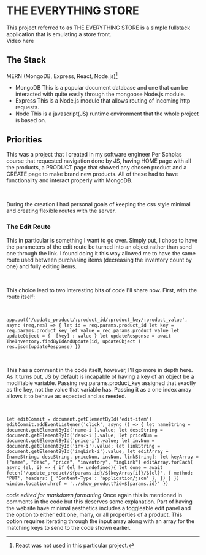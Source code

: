 # THE EVERYTHING STORE
This project referred to as THE EVERYTHING STORE is a simple fullstack application that is emulating a store front.
<br />
Video here

## The Stack
MERN (MongoDB, Express, React, Node.js)[^1]
- MongoDB
This is a popular document database and one that can be interacted with quite easily through the mongoose Node.js module.
- Express
This is a Node.js module that allows routing of incoming http requests.
- Node
This is a javascript(JS) runtime environment that the whole project is based on.
[^1]: React was not used in this particular project.
## Priorities
This was a project that I created in my software engineer Per Scholas course that requested navigation done by JS, having HOME page with all the products, a PRODUCT page that showed any chosen product and a CREATE page to make brand new products. All of these had to have functionality and interact properly with MongoDB.

<br /> 

During the creation I had personal goals of keeping the css style minimal and creating flexible routes with the server. 
### The Edit Route
This in particular is something I want to go over. Simply put, I chose to have the parameters of the edit route be turned into an object rather than send one through the link. I found doing it this way allowed me to have the same route used between purchasing items (decreasing the inventory count by one) and fully editing items.

<br />

This choice lead to two interesting bits of code I'll share now. First, with the route itself:

<br />

`app.put('/update_product/:product_id/:product_key/:product_value', async (req,res) => {
    let id = req.params.product_id
    let key = req.params.product_key
    let value = req.params.product_value
    let updateObject = { 
        [key] : value
    }
    let updateResponse = await TheInventory.findByIdAndUpdate(id, updateObject )
    res.json(updateResponse)
})`

<br />

This has a comment in the code itself, however, I'll go more in depth here. As it turns out, JS by default is incapable of having a key of an object be a modifiable variable. Passing req.params.product_key assigned that exactly as the key, not the value that variable has. Passing it as a one index array allows it to behave as expected and as needed.

<br />

`let editCommit = document.getElementById('edit-item')
editCommit.addEventListener('click', async () => {
    let nameString = document.getElementById('name-i').value;
    let descString = document.getElementById('desc-i').value;
    let priceNum = document.getElementById('price-i').value;
    let invNum = document.getElementById('inv-i').value;
    let linkString = document.getElementById('imgLink-i').value;
    let editArray = [nameString, descString, priceNum, invNum, linkString];
    let keyArray = ["name", "desc", "price", "inventory", "imgLink"]
    editArray.forEach( async (el, i) => {
        if (el != undefined){
            let done = await fetch('/update_product/${params.id}/${keyArray[i]}/${el}', {
                method: 'PUT',
                headers: { 'Content-Type': 'application/json' },
            })
        }
    })
    window.location.href = '../show_product?id=${params.id}'
})`
<br />

*code edited for markdown formatting*
Once again this is mentioned in comments in the code but this deserves some explanation. Part of having the website have minimal aesthetics includes a toggleable edit panel and the option to either edit one, many, or all properties of a product. This option requires iterating through the input array along with an array for the matching keys to send to the code shown earlier.